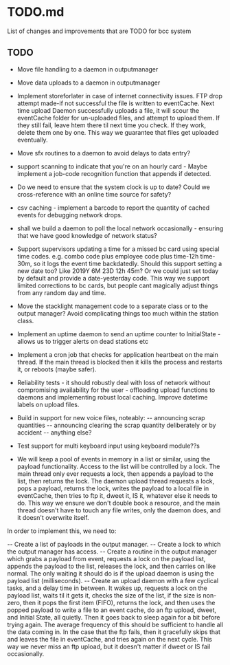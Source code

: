 # TODO.md

List of changes and improvements that are TODO for bcc system

## TODO

- Move file handling to a daemon in outputmanager
- Move data uploads to a daemon in outputmanager
- Implement storeforlater in case of internet connectivity issues. FTP drop attempt made-if not successful the file is written to eventCache. Next time upload Daemon successfully uploads a file, it will scour the eventCache folder for un-uploaded files, and attempt to upload them. If they still fail, leave htem there til next time you check. If they work, delete them one by one. This way we guarantee that files get uploaded eventually.

- Move sfx routines to a daemon to avoid delays to data entry?

- support scanning to indicate that you're on an hourly card - Maybe implement a job-code recognition function that appends if detected.

- Do we need to ensure that the system clock is up to date? Could we cross-reference with an online time source for safety?

- csv caching - implement a barcode to report the quantity of cached events for debugging network drops.

- shall we build a daemon to poll the local network occasionally - ensuring that we have good knowledge of network status?

- Support supervisors updating a time for a missed bc card using special time codes. e.g. combo code plus employee code plus time-12h time-30m, so it logs the event time backdatedly. Should this support setting a new date too? Like 2019Y 6M 23D 12h 45m? Or we could just set today by default and provide a date-yesterday code. This way we support limited corrections to bc cards, but people cant magically adjust things from any random day and time.

- Move the stacklight management code to a separate class or to the output manager? Avoid complicating things too much within the station class.

- Implement an uptime daemon to send an uptime counter to InitialState - allows us to trigger alerts on dead stations etc

- Implement a cron job that checks for application heartbeat on the main thread. If the main thread is blocked then it kills the process and restarts it, or reboots (maybe safer).

- Reliability tests - it should robustly deal with loss of network without compromising availability for the user - offloading upload functions to daemons and implementing robust local caching. Improve datetime labels on upload files.

- Build in support for new voice files, noteably:
-- announcing scrap quantities
-- announcing clearing the scrap quantity deliberately or by accident
-- anything else?

- Test support for multi keyboard input using keyboard module??s

- We will keep a pool of events in memory in a list or similar, using the payload functionality. Access to the list will be controlled by a lock. The main thread only ever requests a lock, then appends a payload to the list, then returns the lock. The daemon upload thread requests a lock, pops a payload, returns the lock, writes the payload to a local file in eventCache, then tries to ftp it, dweet it, IS it, whatever else it needs to do. This way we ensure we don't double book a resource, and the main thread doesn't have to touch any file writes, only the daemon does, and it doesn't overwrite itself.

In order to implement this, we need to:

-- Create a list of payloads in the output manager. 
-- Create a lock to which the output manager has access.
-- Create a routine in the output manager which grabs a payload from event, requests a lock on the payload list, appends the payload to the list, releases the lock, and then carries on like normal. The only waiting it should do is if the upload daemon is using the payload list (milliseconds). 
-- Create an upload daemon with a few cyclical tasks, and a delay time in between. It wakes up, requests a lock on the payload list, waits til it gets it, checks the size of the list, if the size is non-zero, then it pops the first item (FIFO), returns the lock, and then uses the popped payload to write a file to an event cache, do an ftp upload, dweet, and Initial State, all quietly. Then it goes back to sleep again for a bit before trying again. The average frequency of this should be sufficient to handle all the data coming in. In the case that the ftp fails, then it gracefully skips that and leaves the file in eventCache, and tries again on the next cycle. This way we never miss an ftp upload, but it doesn't matter if dweet or IS fail occasionally. 